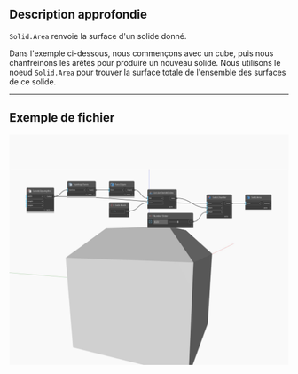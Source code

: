 ## Description approfondie
`Solid.Area` renvoie la surface d'un solide donné.

Dans l'exemple ci-dessous, nous commençons avec un cube, puis nous chanfreinons les arêtes pour produire un nouveau solide. Nous utilisons le noeud `Solid.Area` pour trouver la surface totale de l'ensemble des surfaces de ce solide.

___
## Exemple de fichier

![Area](./Autodesk.DesignScript.Geometry.Solid.Area_img.jpg)

